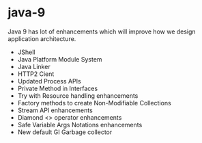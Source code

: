 # java-9

Java 9 has lot of enhancements which will improve how we design application architecture. 

- JShell 
- Java Platform Module System
- Java Linker 
- HTTP2 Cient 
- Updated Process APIs
- Private Method in Interfaces 
- Try with Resource handling enhancements 
- Factory methods to create Non-Modifiable Collections
- Stream API enhancements 
- Diamond <> operator enhancements 
- Safe Variable Args Notations enhancements 
- New default GI Garbage collector 
